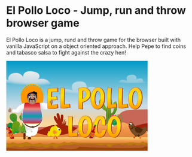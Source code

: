 # El Pollo Loco - Jump, run and throw browser game

El Pollo Loco is a jump, rund and throw game for the browser built with vanilla JavaScript on a object oriented approach.  Help Pepe to find coins and tabasco salsa to fight against the crazy hen!

<img src="docs/epl.png" alt="El Pollo Loco" width="75%">